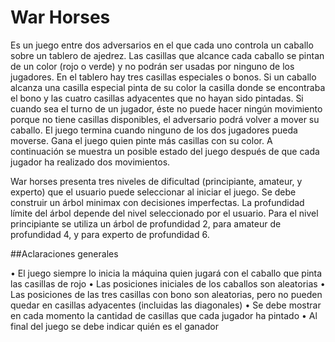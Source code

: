 # War Horses

Es un juego entre dos adversarios en el que cada uno controla un caballo sobre
un tablero de ajedrez. Las casillas que alcance cada caballo se pintan de un color (rojo o verde)
y no podrán ser usadas por ninguno de los jugadores. En el tablero hay tres casillas especiales
o bonos. Si un caballo alcanza una casilla especial pinta de su color la casilla donde se encontraba
el bono y las cuatro casillas adyacentes que no hayan sido pintadas. Si cuando sea el turno de
un jugador, éste no puede hacer ningún movimiento porque no tiene casillas disponibles, el
adversario podrá volver a mover su caballo. El juego termina cuando ninguno de los dos jugadores
pueda moverse. Gana el juego quien pinte más casillas con su color. A continuación se muestra
un posible estado del juego después de que cada jugador ha realizado dos movimientos.



War horses presenta tres niveles de dificultad (principiante, amateur, y experto) que el usuario
puede seleccionar al iniciar el juego. Se debe construir un árbol minimax con decisiones
imperfectas. La profundidad límite del árbol depende del nivel seleccionado por el usuario. Para
el nivel principiante se utiliza un árbol de profundidad 2, para amateur de profundidad 4, y para
experto de profundidad 6.

##Aclaraciones generales

• El juego siempre lo inicia la máquina quien jugará con el caballo que pinta las casillas de rojo
• Las posiciones iniciales de los caballos son aleatorias
• Las posiciones de las tres casillas con bono son aleatorias, pero no pueden quedar en casillas
adyacentes (incluidas las diagonales)
• Se debe mostrar en cada momento la cantidad de casillas que cada jugador ha pintado
• Al final del juego se debe indicar quién es el ganador
